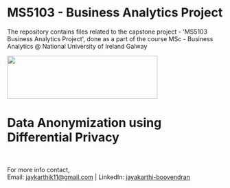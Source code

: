 # MS5103 - Business Analytics Project
The repository contains files related to the capstone project - 'MS5103 Business Analytics Project', done as a part of the course MSc - Business Analytics @ National University of Ireland Galway

<img src='https://encrypted-tbn0.gstatic.com/images?q=tbn%3AANd9GcR3yxmo215xdMEeOSV-5tQrO6iDMnSLViAfQ79CX9UmXoFqFnJH&usqp=CAU' width='350' height='100' align='middle'>

<h1>Data Anonymization using Differential Privacy</h1>
<br>



For more info contact, <br> 
Email: jaykarthik11@gmail.com  | LinkedIn: <a href='https://www.linkedin.com/in/jayakarthi-boovendran'>jayakarthi-boovendran</a>


